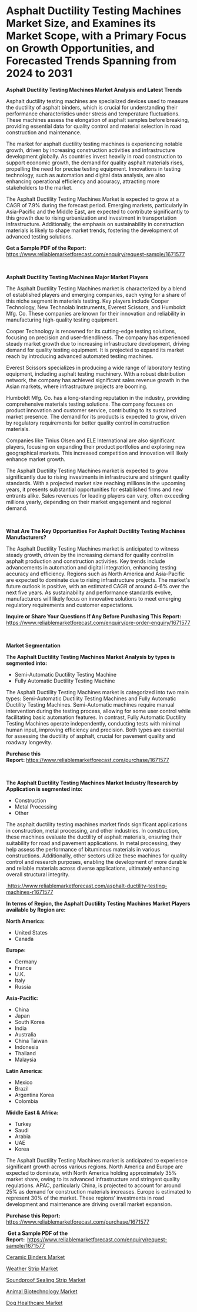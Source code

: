 <p><h1>Asphalt Ductility Testing Machines Market Size, and Examines its Market Scope, with a Primary Focus on Growth Opportunities, and Forecasted Trends Spanning from 2024 to 2031</h1></p><p><strong>Asphalt Ductility Testing Machines Market Analysis and Latest Trends</strong></p>
<p><p>Asphalt ductility testing machines are specialized devices used to measure the ductility of asphalt binders, which is crucial for understanding their performance characteristics under stress and temperature fluctuations. These machines assess the elongation of asphalt samples before breaking, providing essential data for quality control and material selection in road construction and maintenance. </p><p>The market for asphalt ductility testing machines is experiencing notable growth, driven by increasing construction activities and infrastructure development globally. As countries invest heavily in road construction to support economic growth, the demand for quality asphalt materials rises, propelling the need for precise testing equipment. Innovations in testing technology, such as automation and digital data analysis, are also enhancing operational efficiency and accuracy, attracting more stakeholders to the market.</p><p>The Asphalt Ductility Testing Machines Market is expected to grow at a CAGR of 7.9% during the forecast period. Emerging markets, particularly in Asia-Pacific and the Middle East, are expected to contribute significantly to this growth due to rising urbanization and investment in transportation infrastructure. Additionally, the emphasis on sustainability in construction materials is likely to shape market trends, fostering the development of advanced testing solutions.</p></p>
<p><strong>Get a Sample PDF of the Report:&nbsp;</strong> <a href="https://www.reliablemarketforecast.com/enquiry/request-sample/1671577?utm_campaign=1893&utm_medium=2&utm_source=Github&utm_content=ia&utm_term=24122024&utm_id=asphalt-ductility-testing-machines">https://www.reliablemarketforecast.com/enquiry/request-sample/1671577</a></p>
<p>&nbsp;</p>
<p><strong>Asphalt Ductility Testing Machines Major Market Players</strong></p>
<p><p>The Asphalt Ductility Testing Machines market is characterized by a blend of established players and emerging companies, each vying for a share of this niche segment in materials testing. Key players include Cooper Technology, New Technolab Instruments, Everest Scissors, and Humboldt Mfg. Co. These companies are known for their innovation and reliability in manufacturing high-quality testing equipment.</p><p>Cooper Technology is renowned for its cutting-edge testing solutions, focusing on precision and user-friendliness. The company has experienced steady market growth due to increasing infrastructure development, driving demand for quality testing equipment. It is projected to expand its market reach by introducing advanced automated testing machines.</p><p>Everest Scissors specializes in producing a wide range of laboratory testing equipment, including asphalt testing machinery. With a robust distribution network, the company has achieved significant sales revenue growth in the Asian markets, where infrastructure projects are booming.</p><p>Humboldt Mfg. Co. has a long-standing reputation in the industry, providing comprehensive materials testing solutions. The company focuses on product innovation and customer service, contributing to its sustained market presence. The demand for its products is expected to grow, driven by regulatory requirements for better quality control in construction materials.</p><p>Companies like Tinius Olsen and ELE International are also significant players, focusing on expanding their product portfolios and exploring new geographical markets. This increased competition and innovation will likely enhance market growth.</p><p>The Asphalt Ductility Testing Machines market is expected to grow significantly due to rising investments in infrastructure and stringent quality standards. With a projected market size reaching millions in the upcoming years, it presents substantial opportunities for established firms and new entrants alike. Sales revenues for leading players can vary, often exceeding millions yearly, depending on their market engagement and regional demand.</p></p>
<p>&nbsp;</p>
<p><strong>What Are The Key Opportunities For Asphalt Ductility Testing Machines Manufacturers?</strong></p>
<p><p>The Asphalt Ductility Testing Machines market is anticipated to witness steady growth, driven by the increasing demand for quality control in asphalt production and construction activities. Key trends include advancements in automation and digital integration, enhancing testing accuracy and efficiency. Regions such as North America and Asia-Pacific are expected to dominate due to rising infrastructure projects. The market's future outlook is positive, with an estimated CAGR of around 4-6% over the next five years. As sustainability and performance standards evolve, manufacturers will likely focus on innovative solutions to meet emerging regulatory requirements and customer expectations.</p></p>
<p><strong>Inquire or Share Your Questions If Any Before Purchasing This Report:</strong> <a href="https://www.reliablemarketforecast.com/enquiry/pre-order-enquiry/1671577?utm_campaign=1893&utm_medium=2&utm_source=Github&utm_content=ia&utm_term=24122024&utm_id=asphalt-ductility-testing-machines">https://www.reliablemarketforecast.com/enquiry/pre-order-enquiry/1671577</a></p>
<p>&nbsp;</p>
<p><strong>Market Segmentation</strong></p>
<p><strong>The Asphalt Ductility Testing Machines Market Analysis by types is segmented into:</strong></p>
<p><ul><li>Semi-Automatic Ductility Testing Machine</li><li>Fully Automatic Ductility Testing Machine</li></ul></p>
<p><p>The Asphalt Ductility Testing Machines market is categorized into two main types: Semi-Automatic Ductility Testing Machines and Fully Automatic Ductility Testing Machines. Semi-Automatic machines require manual intervention during the testing process, allowing for some user control while facilitating basic automation features. In contrast, Fully Automatic Ductility Testing Machines operate independently, conducting tests with minimal human input, improving efficiency and precision. Both types are essential for assessing the ductility of asphalt, crucial for pavement quality and roadway longevity.</p></p>
<p><strong>Purchase this Report:&nbsp;</strong><a href="https://www.reliablemarketforecast.com/purchase/1671577?utm_campaign=1893&utm_medium=2&utm_source=Github&utm_content=ia&utm_term=24122024&utm_id=asphalt-ductility-testing-machines">https://www.reliablemarketforecast.com/purchase/1671577</a></p>
<p>&nbsp;</p>
<p><strong>The Asphalt Ductility Testing Machines Market Industry Research by Application is segmented into:</strong></p>
<p><ul><li>Construction</li><li>Metal Processing</li><li>Other</li></ul></p>
<p><p>The asphalt ductility testing machines market finds significant applications in construction, metal processing, and other industries. In construction, these machines evaluate the ductility of asphalt materials, ensuring their suitability for road and pavement applications. In metal processing, they help assess the performance of bituminous materials in various constructions. Additionally, other sectors utilize these machines for quality control and research purposes, enabling the development of more durable and reliable materials across diverse applications, ultimately enhancing overall structural integrity.</p></p>
<p><a href="https://www.reliablemarketforecast.com/asphalt-ductility-testing-machines-r1671577?utm_campaign=1893&utm_medium=2&utm_source=Github&utm_content=ia&utm_term=24122024&utm_id=asphalt-ductility-testing-machines">&nbsp;https://www.reliablemarketforecast.com/asphalt-ductility-testing-machines-r1671577</a></p>
<p><strong>In terms of Region, the Asphalt Ductility Testing Machines Market Players available by Region are:</strong></p>
<p>
    <p> <strong> North America: </strong>
        <ul>
            <li>United States</li>
            <li>Canada</li>
        </ul>
        </p> 
    <p> <strong> Europe: </strong>
        <ul>
            <li>Germany</li>
            <li>France</li>
            <li>U.K.</li>
            <li>Italy</li>
            <li>Russia</li>
        </ul>
        </p> 
    <p> <strong> Asia-Pacific: </strong>
        <ul>
            <li>China</li>
            <li>Japan</li>
            <li>South Korea</li>
            <li>India</li>
            <li>Australia</li>
            <li>China Taiwan</li>
            <li>Indonesia</li>
            <li>Thailand</li>
            <li>Malaysia</li>
        </ul>
        </p> 
    <p> <strong> Latin America: </strong>
        <ul>
            <li>Mexico</li>
            <li>Brazil</li>
            <li>Argentina Korea</li>
            <li>Colombia</li>
        </ul>
        </p> 
    <p> <strong> Middle East & Africa: </strong>
        <ul>
            <li>Turkey</li>
            <li>Saudi</li>
            <li>Arabia</li>
            <li>UAE</li>
            <li>Korea</li>
        </ul>
    </p>
    </p>
<p><p>The Asphalt Ductility Testing Machines market is anticipated to experience significant growth across various regions. North America and Europe are expected to dominate, with North America holding approximately 35% market share, owing to its advanced infrastructure and stringent quality regulations. APAC, particularly China, is projected to account for around 25% as demand for construction materials increases. Europe is estimated to represent 30% of the market. These regions’ investments in road development and maintenance are driving overall market expansion.</p></p>
<p><strong>Purchase this Report: </strong><a href="https://www.reliablemarketforecast.com/purchase/1671577?utm_campaign=1893&utm_medium=2&utm_source=Github&utm_content=ia&utm_term=24122024&utm_id=asphalt-ductility-testing-machines">https://www.reliablemarketforecast.com/purchase/1671577</a></p>
<p>&nbsp;<strong>Get a Sample PDF of the Report:&nbsp;&nbsp;</strong><a href="https://www.reliablemarketforecast.com/enquiry/request-sample/1671577?utm_campaign=1893&utm_medium=2&utm_source=Github&utm_content=ia&utm_term=24122024&utm_id=asphalt-ductility-testing-machines">https://www.reliablemarketforecast.com/enquiry/request-sample/1671577</a></p>
<p><strong></strong></p>
<p><p><a href="https://www.linkedin.com/pulse/c-glance-reports-anmec?utm_campaign=1893&utm_medium=2&utm_source=Github&utm_content=ia&utm_term=24122024&utm_id=asphalt-ductility-testing-machines">Ceramic Binders Market</a></p><p><a href="https://github.com/carendesrochers299/Market-Research-Report-List-1/blob/main/weather-strip-market.md?utm_campaign=1893&utm_medium=2&utm_source=Github&utm_content=ia&utm_term=24122024&utm_id=asphalt-ductility-testing-machines">Weather Strip Market</a></p><p><a href="https://github.com/PeterParrish5/Market-Research-Report-List-7/blob/main/soundproof-sealing-strip-market.md?utm_campaign=1893&utm_medium=2&utm_source=Github&utm_content=ia&utm_term=24122024&utm_id=asphalt-ductility-testing-machines">Soundproof Sealing Strip Market</a></p><p><a href="https://www.linkedin.com/pulse/animal-biotechnology-market-includes-complete-analysis-size-2adlf?utm_campaign=1893&utm_medium=2&utm_source=Github&utm_content=ia&utm_term=24122024&utm_id=asphalt-ductility-testing-machines">Animal Biotechnology Market</a></p><p><a href="https://www.linkedin.com/pulse/in-depth-dog-healthcare-report-industry-analysis-forecasted-unzff?utm_campaign=1893&utm_medium=2&utm_source=Github&utm_content=ia&utm_term=24122024&utm_id=asphalt-ductility-testing-machines">Dog Healthcare Market</a></p></p>